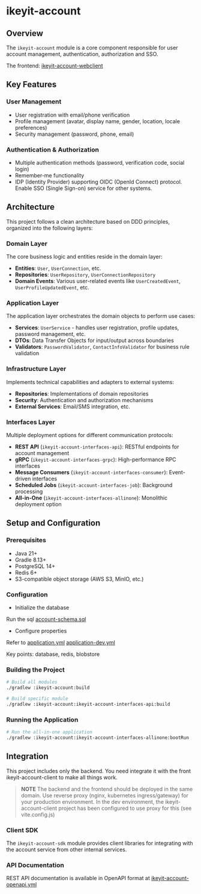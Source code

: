 # ikeyit-account

## Overview

The `ikeyit-account` module is a core component responsible for user account management, authentication, authorization and SSO. 

The frontend: [ikeyit-account-webclient](https://github.com/ikeyit/ikeyit-account-webclient)

## Key Features

### User Management

- User registration with email/phone verification
- Profile management (avatar, display name, gender, location, locale preferences)
- Security management (password, phone, email)

### Authentication & Authorization

- Multiple authentication methods (password, verification code, social login)
- Remember-me functionality
- IDP (Identity Provider) supporting OIDC (OpenId Connect) protocol. Enable SSO (Single Sign-on) service for other systems.

## Architecture

This project follows a clean architecture based on DDD principles, organized into the following layers:

### Domain Layer

The core business logic and entities reside in the domain layer:

- **Entities**: `User`, `UserConnection`, etc.
- **Repositories**: `UserRepository`, `UserConnectionRepository`
- **Domain Events**: Various user-related events like `UserCreatedEvent`, `UserProfileUpdatedEvent`, etc.

### Application Layer

The application layer orchestrates the domain objects to perform use cases:

- **Services**: `UserService` - handles user registration, profile updates, password management, etc.
- **DTOs**: Data Transfer Objects for input/output across boundaries
- **Validators**: `PasswordValidator`, `ContactInfoValidator` for business rule validation

### Infrastructure Layer

Implements technical capabilities and adapters to external systems:

- **Repositories**: Implementations of domain repositories
- **Security**: Authentication and authorization mechanisms
- **External Services**: Email/SMS integration, etc.

### Interfaces Layer

Multiple deployment options for different communication protocols:

- **REST API** (`ikeyit-account-interfaces-api`): RESTful endpoints for account management
- **gRPC** (`ikeyit-account-interfaces-grpc`): High-performance RPC interfaces
- **Message Consumers** (`ikeyit-account-interfaces-consumer`): Event-driven interfaces
- **Scheduled Jobs** (`ikeyit-account-interfaces-job`): Background processing
- **All-in-One** (`ikeyit-account-interfaces-allinone`): Monolithic deployment option

## Setup and Configuration

### Prerequisites

- Java 21+
- Gradle 8.13+
- PostgreSQL 14+
- Redis 6+
- S3-compatible object storage (AWS S3, MinIO, etc.)

### Configuration
- Initialize the database

Run the sql
[account-schema.sql](ikeyit-account-infrastructure/src/main/resources/db/account-schema.sql)

- Configure properties

Refer to
[application.yml](ikeyit-account-interfaces-allinone/src/main/resources/application.yml)
[application-dev.yml](ikeyit-account-interfaces-allinone/src/main/resources/application-dev.yml)

Key points: database, redis, blobstore

### Building the Project

```bash
# Build all modules
./gradlew :ikeyit-account:build

# Build specific module
./gradlew :ikeyit-account:ikeyit-account-interfaces-api:build
```

### Running the Application

```bash
# Run the all-in-one application
./gradlew :ikeyit-account:ikeyit-account-interfaces-allinone:bootRun
```

## Integration
This project includes only the backend. You need integrate it with the front ikeyit-account-client to make all things work.
> **NOTE**
> The backend and the frontend should be deployed in the same domain. Use reverse proxy (nginx, kubernetes ingress/gateway) for your production environment. 
> In the dev environment, the ikeyit-account-client project has been configured to use proxy for this  (see vite.config.js)
### Client SDK

The `ikeyit-account-sdk` module provides client libraries for integrating with the account service from other internal services.

### API Documentation

REST API documentation is available in OpenAPI format at
[ikeyit-account-openapi.yml](ikeyit-account-interfaces-api/ikeyit-account-openapi.yml)